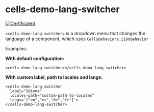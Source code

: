 # cells-demo-lang-switcher

[![Certificated](https://img.shields.io/badge/certificated-yes-brightgreen.svg)](http://bbva-files.s3.amazonaws.com/cells/bbva-catalog/index.html)

`<cells-demo-lang-switcher>` is a dropdown menu
that changes the language of a component, which uses `CellsBehaviors.i18nBehavior`


Examples:

__With default configuration:__
```
<cells-demo-lang-switcher></cells-demo-lang-switcher>
```

__With custom label, path to locales and langs:__
```
<cells-demo-lang-switcher
  label="Idioma"
  locales-path="custom-path-to-locales"
  langs='["en","es","de","fr"]'>
</cells-demo-lang-switcher>
```
